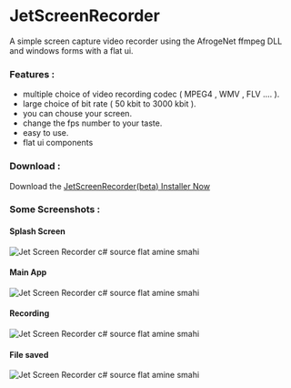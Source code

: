 # JetScreenRecorder
A simple screen capture video recorder using the AfrogeNet ffmpeg DLL and windows forms with a flat ui.

### Features :
* multiple choice of video recording codec ( MPEG4 , WMV , FLV .... ).
* large choice of bit rate ( 50 kbit to 3000 kbit ).
* you can chouse your screen.
* change the fps number to your taste.
* easy to use.
* flat ui components

### Download :

Download the <a href="" >JetScreenRecorder(beta) Installer Now</a>

### Some Screenshots :

#### Splash Screen

![Jet Screen Recorder c# source flat amine smahi](https://user-images.githubusercontent.com/24621701/27015376-35afd042-4ec1-11e7-8066-7583ccd530a1.png)

#### Main App

![Jet Screen Recorder c# source flat amine smahi](https://user-images.githubusercontent.com/24621701/27015378-35bb2f32-4ec1-11e7-9c8f-757a4ea0a82c.png)

#### Recording

![Jet Screen Recorder c# source flat amine smahi](https://user-images.githubusercontent.com/24621701/27015377-35b74980-4ec1-11e7-8447-f7e39f33b2c6.png)

#### File saved

![Jet Screen Recorder c# source flat amine smahi](https://user-images.githubusercontent.com/24621701/27015379-35bd6888-4ec1-11e7-8155-0cc7f711ed6a.png)

